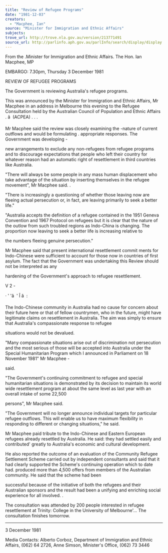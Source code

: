 ```yaml
---
title: "Review of Refugee Programs"
date: "1981-12-03"
creators:
  - "Macphee, Ian"
source: "Minister for Immigration and Ethnic Affairs"
subjects:
trove_url: http://trove.nla.gov.au/version/213771491
source_url: http://parlinfo.aph.gov.au/parlInfo/search/display/display.w3p;query=Id%3A%22media/pressrel/HPR08009997%22
---
```


 From the .Minister for Immigration  and Ethnic Affairs.  The Hon. Ian Macphee, MP

 EMBARGO: 7.30pm, Thursday 3 December 1981

 REVIEW OF REFUGEE PROGRAMS

 The Government is reviewing Australia's refugee programs.

 This was announced by the Minister for Immigration and  Ethnic Affairs, Mr Macphee in an address in Melbourne  this evening to the Refugee Consultation held by the  Australian Council of Population and Ethnic Affairs . â   (ACPEA) .  .  .

 Mr Macphee said the review was closely examining the -nature of current outflows and would be formulating . appropriate responses. The Government was developing -

 new arrangements to exclude any non-refugees from refugee  programs and to discourage expectations that people who  left their country for whatever reason had an automatic  right of resettlement in third countries like Australia.

 "There will always be some people in any mass human  displacement who take advantage of the situation by  inserting themselves in the refugee movement", Mr Macphee  said. .

 "There is increasingly a questioning of whether those  leaving now are fleeing actual persecution or, in fact,  are leaving primarily to seek a better life."

 "Australia accepts the definition of a refugee contained  in the 1951 Geneva Convention and 1967 Protocol on refugees  but it is clear that the nature of the outlow from such  troubled regions as Indo-China is changing. The proportion  now leaving to seek a better life is increasing relative to 

 the numbers fleeing genuine persecution."

 Mr Macphee said that present international resettlement commit­ ments for Indo-Chinese were sufficient to account for those  now in countries of first asylum. The fact that the Government  was undertaking this Review should not be interpreted as any 

 hardening of the Government's approach to refugee resettlement.

 V 2 -

 · '  'â  ' Î  â   : 

 The Indo-Chinese community in Australia had no cause for concern about their future here or that of fellow  countrymen,  who in the future, might have legitimate claims  on resettlement in Australia. The aim was simply to ensure  that Australia's compassionate response to refugee 

 situations would not be devalued.

 "Many compassionate situations arise out of discrimination  not persecution and the most serious of those will be accepted  into Australia under the Special Humanitarian Program which  I announced in Parliament on 18 November 1981" Mr Macphee -

 said.

 "The Government's continuing commitment to refugee and special  humanitarian situations is demonstrated by its decision to  maintain its world wide resettlement program at about the same  level as last year with an overall intake of some 22,500 

 persons", Mr Macphee said.

 "The Government will no longer announce individual targets  for particular refugee outflows. This will enable us to have  maximum flexibility in responding to different or changing  situations," he said.

 Mr Macphee paid tribute to the Indo-Chinese and Eastern European  refugees already resettled by Australia. He said:  they had settled  easily and contributed' greatly to Australia's economic and  cultural development.

 He also reported the outcome of an evaluation of the Community  Refugee Settlement Scheme carried out by independent consultants and  said that it had clearly supported the Scheme's continuing operation  which to date had. produced more than 4,500 offers from members  of the Australian community. He said that the scheme had been 

 successful because of the initiative of both the refugees and their  Australian sponsors and the result had been a unifying and enriching  social experience for all involved. .

 The consultation was attended by 200 people interested in  refugee resettlement at Trinity:  College in the University of  Melbourne'...  The consultation finishes tomorrow.

 * * * * * *

 3 December 1981

 Media Contacts:  Alberto Corboz, Department of Immigration and Ethnic Affairs, (062) 64 2726, Anne Simson,  Minister's Office, (062) 73 3446

